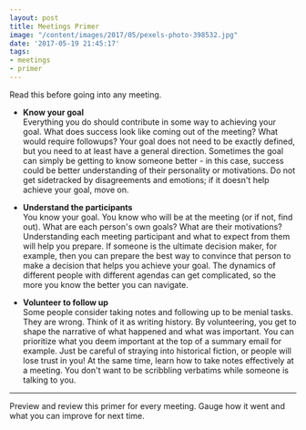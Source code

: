 ```yaml
---
layout: post
title: Meetings Primer
image: "/content/images/2017/05/pexels-photo-398532.jpg"
date: '2017-05-19 21:45:17'
tags:
- meetings
- primer
---
```


Read this before going into any meeting.

- **Know your goal** <br />
Everything you do should contribute in some way to achieving your goal. What does success look like coming out of the meeting? What would require followups? Your goal does not need to be exactly defined, but you need to at least have a general direction. Sometimes the goal can simply be getting to know someone better - in this case, success could be better understanding of their personality or motivations. Do not get sidetracked by disagreements and emotions; if it doesn't help achieve your goal, move on.

- **Understand the participants** <br />
You know your goal. You know who will be at the meeting (or if not, find out). What are each person's own goals? What are their motivations? Understanding each meeting participant and what to expect from them will help you prepare. If someone is the ultimate decision maker, for example, then you can prepare the best way to convince that person to make a decision that helps you achieve your goal. The dynamics of different people with different agendas can get complicated, so the more you know the better you can navigate.

- **Volunteer to follow up** <br />
Some people consider taking notes and following up to be menial tasks. They are wrong. Think of it as writing history. By volunteering, you get to shape the narrative of what happened and what was important. You can prioritize what you deem important at the top of a summary email for example. Just be careful of straying into historical fiction, or people will lose trust in you! At the same time, learn how to take notes effectively at a meeting. You don't want to be scribbling verbatims while someone is talking to you.

---

Preview and review this primer for every meeting. Gauge how it went and what you can improve for next time.